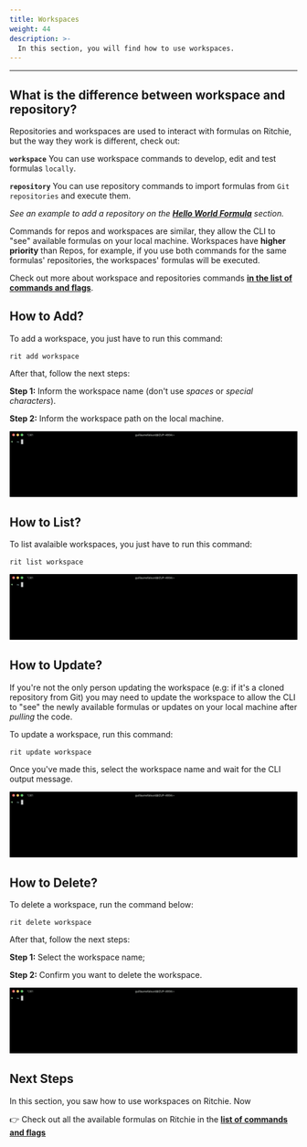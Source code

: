 ```yaml
---
title: Workspaces
weight: 44
description: >-
  In this section, you will find how to use workspaces.
---
```


---

## What is the difference between workspace and repository?

Repositories and workspaces are used to interact with formulas on Ritchie, but the way they work is different, check out:

**`workspace`** You can use workspace commands to develop, edit and test formulas `locally`.

**`repository`** You can use repository commands to import formulas from `Git repositories` and execute them.

*See an example to add a repository on the [**Hello World Formula**](/docs-ritchie/formulas/hello-world-formula/) section.*

Commands for repos and workspaces are similar, they allow the CLI to "see" available formulas on your local machine. Workspaces have **higher priority** than Repos, for example, if you use both commands for the same formulas' repositories, the workspaces' formulas will be executed.

Check out more about workspace and repositories commands [**in the list of commands and flags**](/docs-ritchie/reference/list-of-commands-and-flags/).

## How to Add?

To add a workspace, you just have to run this command:

```text
rit add workspace
```

After that, follow the next steps:

**Step 1:** Inform the workspace name (don't use *spaces* or *special characters*).

**Step 2:** Inform the workspace path on the local machine.

![](static/shared/rit-add-workspace.gif)

## How to List?

To list avalaible workspaces, you just have to run this command:

```text
rit list workspace
```

![](static/shared/rit-list-workspace.gif)

## How to Update?

If you're not the only person updating the workspace (e.g: if it's a cloned repository from Git) you may need to update the workspace to allow the CLI to "see" the newly available formulas or updates on your local machine after *pulling* the code.

To update a workspace, run this command:

```text
rit update workspace
```

Once you've made this, select the workspace name and wait for the CLI output message.

![](static/shared/rit-update-workspace.gif)

## How to Delete?

To delete a workspace, run the command below:

```text
rit delete workspace
```

After that, follow the next steps:

**Step 1:** Select the workspace name; 

**Step 2:** Confirm you want to delete the workspace.

![](static/shared/rit-delete-workspace.gif)

## Next Steps

In this section, you saw how to use workspaces on Ritchie. Now

👉 Check out all the available formulas on Ritchie in the [**list of commands and flags**](/docs-ritchie/reference/list-of-commands-and-flags/)
